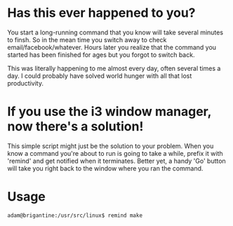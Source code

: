# Has this ever happened to you?
You start a long-running command that you know will take several minutes to
finsh. So in the mean time you switch away to check email/facebook/whatever.
Hours later you realize that the command you started has been finished for ages
but you forgot to switch back.

This was literally happening to me almost every day, often several times a day.
I could probably have solved world hunger with all that lost productivity.

# If you use the i3 window manager, now there's a solution!
This simple script might just be the solution to your problem. When you know a
command you're about to run is going to take a while, prefix it with 'remind'
and get notified when it terminates. Better yet, a handy 'Go' button will take
you right back to the window where you ran the command.

# Usage
    adam@brigantine:/usr/src/linux$ remind make

